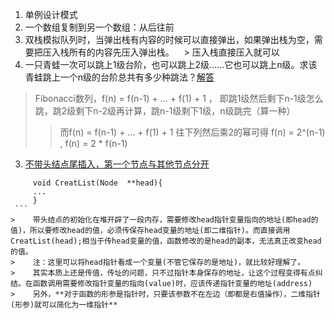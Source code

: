
1. 单例设计模式
2. 一个数组复制到另一个数组：从后往前
3. 双栈模拟队列时，当弹出栈有内容的时候可以直接弹出，如果弹出栈为空，需要把压入栈所有的内容先压入弹出栈。
    > 压入栈直接压入就可以
4. 一只青蛙一次可以跳上1级台阶，也可以跳上2级……它也可以跳上n级。求该青蛙跳上一个n级的台阶总共有多少种跳法？[解答](https://segmentfault.com/q/1010000003797424/a-1020000003797605)
     
> Fibonacci数列，f(n) = f(n-1) + ... + f(1) + 1 ， 即跳1级然后剩下n-1级怎么跳，跳2级剩下n-2级再计算，跳n-1级剩下1级，n级跳完（算一种）
>> 而f(n) = f(n-1) + ... + f(1) + 1 往下列然后乘2的幂可得 f(n) = 2^(n-1) , f(n) = 2 * f(n-1)



3. [不带头结点尾插入，第一个节点与其他节点分开](http://blog.csdn.net/xlf13872135090/article/details/8857632)
  ```
       void CreatList(Node  **head){      
       ...
       }
  ```
>    带头结点的初始化在堆开辟了一段内存，需要修改head指针变量指向的地址(即head的值)，所以要修改head的值，必须传保存head变量的地址(即二维指针)。而直接调用CreatList(head);相当于传head变量的值，函数修改的是head的副本，无法真正改变head的值。 
>    注：这里可以将head指针看成一个变量(不管它保存的是地址)，就比较好理解了。
>    其实本质上还是传值，传址的问题，只不过指针本身保存的地址，让这个过程变得有点纠结。在函数调用需要修改指针变量的指向(value)时，应该传递指针变量的地址(address)
>    另外，**对于函数的形参是指针时，只要该参数不在左边（即都是右值操作），二维指针(形参)就可以简化为一维指针** 


